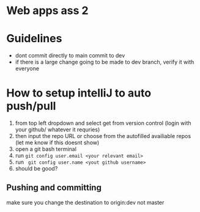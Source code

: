 # Web apps ass 2

# Guidelines

* dont commit directly to main commit to dev
* if there is a large change going to be made to dev branch, verify it with everyone




# How to setup intelliJ to auto push/pull


1. from top left dropdown and select get from version control (login with your github/ whatever it requries)
2. then input the repo URL or choose from the autofilled availiable repos (let me know if this doesnt show)
3. open a git bash terminal
4. run ``` git config user.email <your relevant email> ```
5. run ``` git config user.name <yout github username>```
6. should be good?

## Pushing and committing
make sure you change the destination to origin:dev not master
